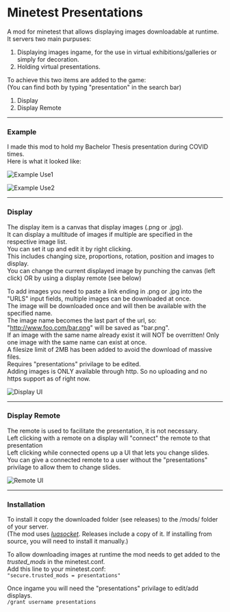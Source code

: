 # Minetest Presentations
A mod for minetest that allows displaying images downloadable at runtime.  
It servers two main purpuses:  
1. Displaying images ingame, for the use in virtual exhibitions/galleries or simply for decoration.  
2. Holding virtual presentations.  

To achieve this two items are added to the game:   
(You can find both by typing "presentation" in the search bar)  
1. Display  
2. Display Remote  
	 
---

### Example 
I made this mod to hold my Bachelor Thesis presentation during COVID times.  
Here is what it looked like:  


![Example Use1](https://user-images.githubusercontent.com/38705070/107877861-3caa2000-6ecf-11eb-997d-abee3c550fed.png)

![Example Use2](https://user-images.githubusercontent.com/38705070/107877865-459af180-6ecf-11eb-9bbd-d4396549e7b5.png)

---

### Display

The display item is a canvas that display images (.png or .jpg).  
It can display a multitude of images if multiple are specified in the respective image list.  
You can set it up and edit it by right clicking.  
This includes changing size, proportions, rotation, position and images to display.  
You can change the current displayed image by punching the canvas (left click) OR by using a display remote (see below)  

To add images you need to paste a link ending in .png or .jpg into the "URLS" input fields, multiple images can be downloaded at once.   
The image will be downloaded once and will then be available with the specified name.  
The image name becomes the last part of the url, so: "http://www.foo.com/bar.png" will be saved as "bar.png".  
If an image with the same name already exist it will NOT be overritten! Only one image with the same name can exist at once.  
A filesize limit of 2MB has been added to avoid the download of massive files.    
Requires "presentations" privilage to be edited.   
Adding images is ONLY available through http. So no uploading and no https support as of right now.  

![Display UI](https://user-images.githubusercontent.com/38705070/107877925-97dc1280-6ecf-11eb-916d-e43f2e7705e0.png)

---

### Display Remote
The remote is used to facilitate the presentation, it is not necessary.   
Left clicking with a remote on a display will "connect" the remote to that presentation  
Left clicking while connected opens up a UI that lets you change slides.  
You can give a connected remote to a user without the "presentations" privilage to allow them to change slides.  

![Remote UI](https://user-images.githubusercontent.com/38705070/107877924-9579b880-6ecf-11eb-9533-aeb11abbd380.png)

---


### Installation

To install it copy the downloaded folder (see releases) to the /mods/ folder of your server.  
(The mod uses [*luasocket*](http://w3.impa.br/~diego/software/luasocket/). Releases include a copy of it. If installing from source, you will need to install it manually.) 

To allow downloading images at runtime the mod needs to get added to the *trusted_mods* in the minetest.conf.  
Add this line to your minetest.conf:  
`"secure.trusted_mods = presentations"`  


Once ingame you will need the "presentations" privilage to edit/add displays.  
`/grant username presentations`    

